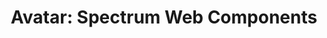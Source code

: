 ---
layout: examples.njk
title: 'Avatar: Spectrum Web Components'
displayName: Avatar
componentName: avatar
componentHeading: sp-avatar
tags:
  - component-examples
---